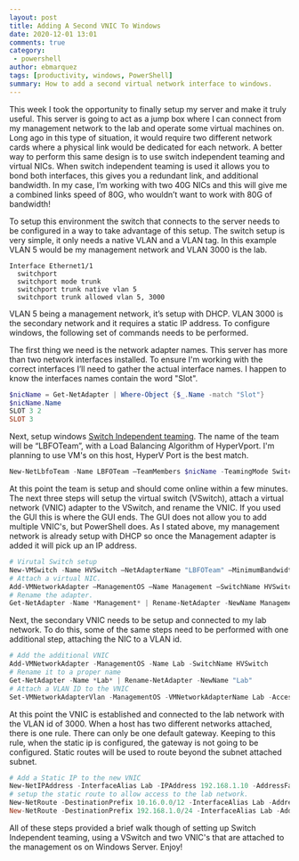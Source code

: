 ```yaml
---
layout: post
title: Adding A Second VNIC To Windows
date: 2020-12-01 13:01
comments: true
category: 
 - powershell
author: ebmarquez
tags: [productivity, windows, PowerShell]
summary: How to add a second virtual network interface to windows.
---
```


This week I took the opportunity to finally setup my server and make it truly useful.  This server is going to act as a jump box where I can connect from my management network to the lab and operate some virtual machines on.  Long ago in this type of situation, it would require two different network cards where a physical link would be dedicated for each network.  A better way to perform this same design is to use switch independent teaming and virtual NICs.  When switch independent teaming is used it allows you to bond both interfaces, this gives you a redundant link, and additional bandwidth.  In my case, I’m working with two 40G NICs and this will give me a combined links speed of 80G, who wouldn’t want to work with 80G of bandwidth!

To setup this environment the switch that connects to the server needs to be configured in a way to take advantage of this setup. The switch setup is very simple, it only needs a native VLAN and a VLAN tag.  In this example VLAN 5 would be my management network and VLAN 3000 is the lab.

```
Interface Ethernet1/1
  switchport
  switchport mode trunk
  switchport trunk native vlan 5
  switchport trunk allowed vlan 5, 3000

```

VLAN 5 being a management network, it’s setup with DHCP.  VLAN 3000 is the secondary network and it  requires a static IP address.
To configure windows, the following set of commands needs to be performed.

The first thing we need is the network adapter names.  This server has more than two network interfaces installed. To ensure I'm working with the correct interfaces I’ll need to gather the actual interface names.  I happen to know the interfaces names contain the word "Slot".

```powershell
$nicName = Get-NetAdapter | Where-Object {$_.Name -match "Slot"}
$nicName.Name
SLOT 3 2
SLOT 3

```

Next, setup windows [Switch Independent teaming](https://docs.microsoft.com/en-us/windows-server/networking/technologies/nic-teaming/nic-teaming-settings).  The name of the team will be 
“LBFOTeam”, with a Load Balancing Algorithm of HyperVport.  I'm planning to use VM's on this host, HyperV Port is the best match.

```powershell
New-NetLbfoTeam -Name LBFOTeam –TeamMembers $nicName -TeamingMode SwitchIndependent -LoadBalancingAlgorithm HyperVPort -Confirm:$false
```

At this point the team is setup and should come online within a few minutes.  The next three steps will setup the virtual switch (VSwitch), attach a virtual network (VNIC) adapter to the VSwitch, and rename the VNIC. If you used the GUI this is where the GUI ends.  The GUI does not allow you to add multiple VNIC's, but PowerShell does.  As I stated above, my management network is already setup with DHCP so once the Management adapter is added it will pick up an IP address.

```powershell
# Virutal Switch setup
New-VMSwitch -Name HVSwitch –NetAdapterName "LBFOTeam" –MinimumBandwidthMode Weight –AllowManagementOS $false
# Attach a virtual NIC.
Add-VMNetworkAdapter –ManagementOS –Name Management –SwitchName HVSwitch
# Rename the adapter.
Get-NetAdapter -Name *Management* | Rename-NetAdapter -NewName Management
```

Next, the secondary VNIC needs to be setup and connected to my lab network.  To do this, some of the same steps need to be performed with one additional step, attaching the NIC to a VLAN id.

```powershell
# Add the additional VNIC
Add-VMNetworkAdapter -ManagementOS -Name Lab -SwitchName HVSwitch
# Rename it to a proper name
Get-NetAdapter -Name *Lab* | Rename-NetAdapter -NewName "Lab"
# Attach a VLAN ID to the VNIC
Set-VMNetworkAdapterVlan -ManagementOS -VMNetworkAdapterName Lab -Access -VlanId 3000
```

At this point the VNIC is established and connected to the lab network with the VLAN id of 3000.  When a host has two different networks attached, there is one rule.  There can only be one default gateway.  Keeping to this rule, when the static ip is configured, the gateway is not going to be configured.  Static routes will be used to route beyond the subnet attached subnet.

```powershell
# Add a Static IP to the new VNIC
New-NetIPAddress -InterfaceAlias Lab -IPAddress 192.168.1.10 -AddressFamily IPv4 -PrefixLength 24
# setup the static route to allow access to the lab network.
New-NetRoute -DestinationPrefix 10.16.0.0/12 -InterfaceAlias Lab -AddressFamily IPv4 -NextHop 192.168.1.1
New-NetRoute -DestinationPrefix 192.168.1.0/24 -InterfaceAlias Lab -AddressFamily IPv4 -NextHop 192.168.1.1
```

All of these steps provided a brief walk though of setting up Switch Independent teaming, using a VSwitch and two VNIC's that are attached to the management os on Windows Server.  Enjoy!
